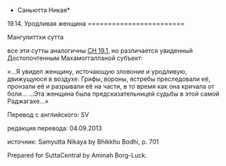 * Саньютта Никая*

19\.14\. Уродливая женщина
\=\=\=\=\=\=\=\=\=\=\=\=\=\=\=\=\=\=\=\=\=\=\=\=

Мангулиттхи сутта

все эти сутты аналогичны [СН 19\.1](/sn19\.1/ru/sv), но различается увиденный Достопочтенным Махамоггалланой субъект:

«…Я увидел женщину, источающую зловоние и уродливую, движущуюся в воздухе\. Грифы, вороны, ястребы преследовали её, пронзали её и разрывали её на части, в то время как она кричала от боли… …Эта женщина была предсказательницей судьбы в этой самой Раджагахе…»

Перевод с английского: SV

редакция перевода: 04\.09\.2013

источник: Samyutta Nikaya by Bhikkhu Bodhi, p\. 701

Prepared for SuttaCentral by Aminah Borg\-Luck\.